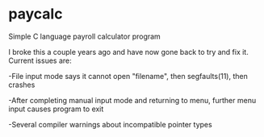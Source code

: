 # paycalc
Simple C language payroll calculator program

I broke this a couple years ago and have now gone back to try and fix it. Current issues are:

-File input mode says it cannot open "filename", then segfaults(11), then crashes

-After completing manual input mode and returning to menu, further menu input causes program to exit

-Several compiler warnings about incompatible pointer types
